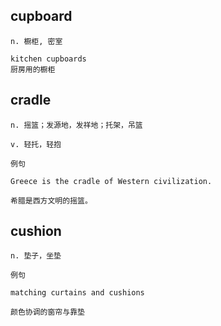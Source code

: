 ## cupboard
```
n. 橱柜, 密室

kitchen cupboards
厨房用的橱柜
```
## cradle
```
n. 摇篮；发源地，发祥地；托架，吊篮

v. 轻托，轻抱

例句

Greece is the cradle of Western civilization.

希腊是西方文明的摇篮。
```
## cushion
```
n. 垫子，坐垫

例句

matching curtains and cushions

颜色协调的窗帘与靠垫
```